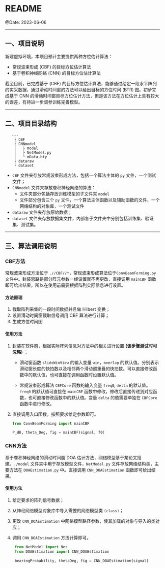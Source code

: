 # README

@Date: 2023-06-06 

---

## 一、项目说明

新建虚拟环境，本项目预计主要提供两种方位估计算法：

- 常规波束形成 (CBF) 的目标方位估计算法
- 基于卷积神经网络 (CNN) 的目标方位估计算法

截至目前，已完成基于 (CBF) 的目标方位估计算法，能够通过给定一段水平阵列的实采数据，通过滑动时间窗的方法可以给出目标的方位时间 (BTR) 图。初步完成基于 CNN 的滑动时间窗目标方位估计方法，但是该方法在方位估计上具有较大的误差，有待进一步调参训练完善模型。

---

## 二、项目目录结构

```
   ---
    ├ CBF
    ├ CNNmodel
    │   ├ model
    │   ├ NetModel.py
    │   └ mData.bty
    ├ dataraw
    └ dataset
```

- `CBF` 文件夹存放常规波束形成方法，包括一个算法主体的 `py` 文件，一个测试文件；
- `CNNmodel` 文件夹存放卷积神经网络的算法：
  - 文件夹部分包括存放训练模型的子文件夹 `model`
  - 文件部分包含三个 `py` 文件，一个算法主体函数以及辅助函数的文件，一个网络结构的对象库，一个测试文件
- `dataraw` 文件夹存放原始数据；
- `dataset` 文件夹存放数据集文件，内部各子文件夹中分别包括训练集、验证集、测试集。

---

## 三、算法调用说明

### CBF方法

常规波束形成方法位于 `.//CBF//*`，常规波束形成算法位于`ConvBeamForming.py` 文件中。封装思路是部分阵元参数一经设置就不再更改，直接调用 `mainCBF` 函数即可给出结果，所以在使用前需要根据阵列实际信息进行设置。

#### 方法原理

1. 截取阵列采集的一段时间数据并且做 Hilbert 变换；
2. 设置滑动时间窗截取信号调用 CBF 算法进行计算；
3. 生成方位时间图

#### 使用方法

1. 封装在软件前，根据实际阵列信息对方法中的相关进行设置 **(该步骤测试时可忽略)** ；

   - 滑动窗函数 `slideWinView` 的输入变量 `win`，`overlap` 的默认值。分别表示滑动窗长度的快拍数以及相邻两个滑动窗重叠的快拍数。可以直接修改函数中的默认值，也可直接在调用函数时设置默认值。

   - 常规波束形成算法 `CBFCore` 函数的输入变量 `freq0`, `delta` 的默认值。`freq0` 的默认值可直接在 `mainCBF` 函数中修改，修改后直接传递到对应函数，也可直接修改函数中的默认值。变量 `delta` 的值需要单独在 `CBFCore` 函数中进行修改。

2. 直接调用入口函数，按照要求给定参数即可。
    ```python
    from ConvBeamForming import mainCBF

    P_dB, theta_Deg, fig = mainCBF(signal, f0)
    ```

### CNN方法

基于卷积神经网络的滑动时间窗 DOA 估计方法，网络模型基于某论文搭建。`./model` 文件夹中用于存放模型文件，`NetModel.py` 文件存放网络结构类，主要方法在 `DOAEstimation.py` 中。直接调用 `CNN_DOAEstimation` 函数即可给出结果。

#### 使用方法

1. 给定要求的阵列信号数据；
2. 从神经网络模型对象库中导入需要的网络模型类 `(class)`；
3. 更改 `CNN_DOAEstimation` 中网络模型路径参数，使其加载的对象与导入的类对应；
4. 调用 `CNN_DOAEstimation` 方法计算即可。
    
   ```python
    from NetModel import Net
    from DOAEstimation import CNN_DOAEstimation
    
    bearingProbability, thetaDeg, fig = CNN_DOAEstimation(signal)
    ```


